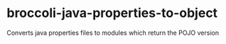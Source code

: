 # broccoli-java-properties-to-object
Converts java properties files to modules which return the POJO version
